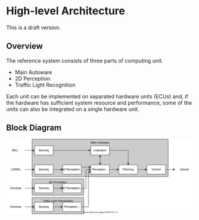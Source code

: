 # High-level Architecture

This is a draft version.

## Overview

The reference system consists of three parts of computing unit.
- Main Autoware
- 2D Perception
- Traffic Light Recognition


Each unit can be implemented on separated hardware units (ECUs) and, if the hardware has sufficient system resource and performance, some of the units can also be integrated on a single hardware unit.

## Block Diagram

![high_level_ecu_diagram](images/highlevel-arch/diagram1.drawio.svg)